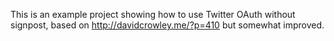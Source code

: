 This is an example project showing how to use Twitter OAuth without signpost, based on http://davidcrowley.me/?p=410 but somewhat improved.
